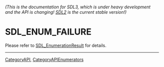 ###### (This is the documentation for SDL3, which is under heavy development and the API is changing! [SDL2](https://wiki.libsdl.org/SDL2/) is the current stable version!)
# SDL_ENUM_FAILURE

Please refer to [SDL_EnumerationResult](SDL_EnumerationResult) for details.

----
[CategoryAPI](CategoryAPI), [CategoryAPIEnumerators](CategoryAPIEnumerators)

